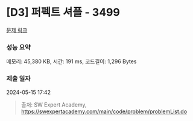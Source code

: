 # [D3] 퍼펙트 셔플 - 3499 

[문제 링크](https://swexpertacademy.com/main/code/problem/problemDetail.do?contestProbId=AWGsRbk6AQIDFAVW) 

### 성능 요약

메모리: 45,380 KB, 시간: 191 ms, 코드길이: 1,296 Bytes

### 제출 일자

2024-05-15 17:42



> 출처: SW Expert Academy, https://swexpertacademy.com/main/code/problem/problemList.do